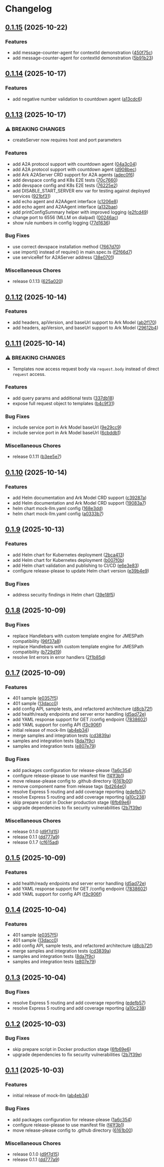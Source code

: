 # Changelog

## [0.1.15](https://github.com/dwmkerr/mock-llm/compare/v0.1.14...v0.1.15) (2025-10-22)


### Features

* add message-counter-agent for contextId demonstration ([450f75c](https://github.com/dwmkerr/mock-llm/commit/450f75c004d2b19028e663f0dd76817a5ce616c1))
* add message-counter-agent for contextId demonstration ([5b91b23](https://github.com/dwmkerr/mock-llm/commit/5b91b2364411a388aad7a061435bf96b521b4b6e))

## [0.1.14](https://github.com/dwmkerr/mock-llm/compare/v0.1.13...v0.1.14) (2025-10-17)


### Features

* add negative number validation to countdown agent ([a13cdc6](https://github.com/dwmkerr/mock-llm/commit/a13cdc630c5410614f52f82b65e2c8442031828d))

## [0.1.13](https://github.com/dwmkerr/mock-llm/compare/v0.1.12...v0.1.13) (2025-10-17)


### ⚠ BREAKING CHANGES

* createServer now requires host and port parameters

### Features

* add A2A protocol support with countdown agent ([04a3c04](https://github.com/dwmkerr/mock-llm/commit/04a3c049cc1dacd3a0127293b854dbd03199839c))
* add A2A protocol support with countdown agent ([d908bec](https://github.com/dwmkerr/mock-llm/commit/d908bec45ff0a634689bae2a44731b19b0d6d9d3))
* add Ark A2AServer CRD support for A2A agents ([adec0f6](https://github.com/dwmkerr/mock-llm/commit/adec0f63dac2dbaba1ee7ffceebe7130a0eb2756))
* add devspace config and K8s E2E tests ([70c7660](https://github.com/dwmkerr/mock-llm/commit/70c76604bd07f612311137d73c1571089b7d6b52))
* add devspace config and K8s E2E tests ([76225e2](https://github.com/dwmkerr/mock-llm/commit/76225e27030b4d4321e33b88e37eed9ac4b26cfc))
* add DISABLE_START_SERVER env var for testing against deployed services ([921bf31](https://github.com/dwmkerr/mock-llm/commit/921bf31e7bb05d75d0eecea065d3c6cc750b3632))
* add echo agent and A2AAgent interface ([c1206e8](https://github.com/dwmkerr/mock-llm/commit/c1206e80065836556559965612bff534caa7fe89))
* add echo agent and A2AAgent interface ([a132bae](https://github.com/dwmkerr/mock-llm/commit/a132baec70c5508ba230ac055db25dd0102d59d3))
* add printConfigSummary helper with improved logging ([e2fcd49](https://github.com/dwmkerr/mock-llm/commit/e2fcd49dfc36a6c11025331f461a545b94aa4982))
* change port to 6556 (MLLM on dialpad) ([00246ac](https://github.com/dwmkerr/mock-llm/commit/00246ac821114ffba9f08e20560709df6a85fed6))
* show rule numbers in config logging ([77d1636](https://github.com/dwmkerr/mock-llm/commit/77d1636da5a28a7b5aa50b02ffda74b18c503c9c))


### Bug Fixes

* use correct devspace installation method ([7667d70](https://github.com/dwmkerr/mock-llm/commit/7667d7096c29cd7260332e73732ceb7740447513))
* use import() instead of require() in main.spec.ts ([f2f66d7](https://github.com/dwmkerr/mock-llm/commit/f2f66d7a81e855cddc79b9a39bcfd91abe4686ec))
* use serviceRef for A2AServer address ([38e0701](https://github.com/dwmkerr/mock-llm/commit/38e0701ff185ea62cb06f0b844be89365bf2d611))


### Miscellaneous Chores

* release 0.1.13 ([625a020](https://github.com/dwmkerr/mock-llm/commit/625a020146d1b6a0ea2735a827c7558ba4e7bc38))

## [0.1.12](https://github.com/dwmkerr/mock-llm/compare/v0.1.11...v0.1.12) (2025-10-14)


### Features

* add headers, apiVersion, and baseUrl support to Ark Model ([ab2f170](https://github.com/dwmkerr/mock-llm/commit/ab2f170249b1228470f46c47de916049aa176019))
* add headers, apiVersion, and baseUrl support to Ark Model ([29612b4](https://github.com/dwmkerr/mock-llm/commit/29612b43c3a3c7043fdcb0f3d7a56a056a5d3ccc))

## [0.1.11](https://github.com/dwmkerr/mock-llm/compare/v0.1.10...v0.1.11) (2025-10-14)


### ⚠ BREAKING CHANGES

* Templates now access request body via `request.body` instead of direct `request` access.

### Features

* add query params and additional tests ([337db18](https://github.com/dwmkerr/mock-llm/commit/337db18bc06f3ed05d5bdbd56d9204b519b7452f))
* expose full request object to templates ([b4c9f31](https://github.com/dwmkerr/mock-llm/commit/b4c9f31a12e796f26d8ce059856a8f9fbb01e28b))


### Bug Fixes

* include service port in Ark Model baseUrl ([9e29cc9](https://github.com/dwmkerr/mock-llm/commit/9e29cc9f780bc195249c336e358c70fb6f47eacc))
* include service port in Ark Model baseUrl ([6cbddb1](https://github.com/dwmkerr/mock-llm/commit/6cbddb12f9537b7ae4fe8268e937c24aa10fe3f6))


### Miscellaneous Chores

* release 0.1.11 ([b3ee5e7](https://github.com/dwmkerr/mock-llm/commit/b3ee5e7aaac3b6302c619c90d695727e0c4accb7))

## [0.1.10](https://github.com/dwmkerr/mock-llm/compare/v0.1.9...v0.1.10) (2025-10-14)


### Features

* add Helm documentation and Ark Model CRD support ([c39287a](https://github.com/dwmkerr/mock-llm/commit/c39287a8403bba5b2ef3377c1ac13a49ea660677))
* add Helm documentation and Ark Model CRD support ([19083a7](https://github.com/dwmkerr/mock-llm/commit/19083a798a25a30e2d1101bcbd93e48bc68ad698))
* helm chart mock-llm.yaml config ([168e3dd](https://github.com/dwmkerr/mock-llm/commit/168e3dd3fab6d66aca0463cf0a5d1efc26f549d5))
* helm chart mock-llm.yaml config ([a0333b7](https://github.com/dwmkerr/mock-llm/commit/a0333b75ffa32e46c45a0e5c52e6e69226e15a04))

## [0.1.9](https://github.com/dwmkerr/mock-llm/compare/v0.1.8...v0.1.9) (2025-10-13)


### Features

* add Helm chart for Kubernetes deployment ([2bca413](https://github.com/dwmkerr/mock-llm/commit/2bca41323e6e427b7d302a259d832ecbd01d0461))
* add Helm chart for Kubernetes deployment ([b007f0b](https://github.com/dwmkerr/mock-llm/commit/b007f0b976836f8252379d441a829b44ee5fe4fc))
* add Helm chart validation and publishing to CI/CD ([e6e3e83](https://github.com/dwmkerr/mock-llm/commit/e6e3e83faed5017d26385229aea6c81436583d50))
* configure release-please to update Helm chart version ([e39b4e9](https://github.com/dwmkerr/mock-llm/commit/e39b4e91f4d8073ba195b3802733a121c0d173bf))


### Bug Fixes

* address security findings in Helm chart ([39e18f5](https://github.com/dwmkerr/mock-llm/commit/39e18f519d235314e24daf8feadcbb7153dcad31))

## [0.1.8](https://github.com/dwmkerr/mock-llm/compare/v0.1.7...v0.1.8) (2025-10-09)


### Bug Fixes

* replace Handlebars with custom template engine for JMESPath compatibility ([96f37a8](https://github.com/dwmkerr/mock-llm/commit/96f37a8acb015e4d03c6e68401831334f63a794a))
* replace Handlebars with custom template engine for JMESPath compatibility ([b729d19](https://github.com/dwmkerr/mock-llm/commit/b729d19bfb84a50e65786d03164c5800108ce9ec))
* resolve lint errors in error handlers ([2f1b85d](https://github.com/dwmkerr/mock-llm/commit/2f1b85d74fc1d0446fa97f52074f7a323b9fa534))

## [0.1.7](https://github.com/dwmkerr/mock-llm/compare/v0.1.5...v0.1.7) (2025-10-09)


### Features

* 401 sample ([e0357f5](https://github.com/dwmkerr/mock-llm/commit/e0357f5f49bca5234b1f7deee8c7b5a5a0d526e0))
* 401 sample ([13dacc0](https://github.com/dwmkerr/mock-llm/commit/13dacc0eb0600d76dc49c39a14a49f19d24c3a74))
* add config API, sample tests, and refactored architecture ([d8cb72f](https://github.com/dwmkerr/mock-llm/commit/d8cb72fdc2f5c296257a0867230ececa7f41fa91))
* add health/ready endpoints and server error handling ([d5ad72e](https://github.com/dwmkerr/mock-llm/commit/d5ad72e27704f30f68185e4cb155369d7e041ac7))
* add YAML response support for GET /config endpoint ([7838602](https://github.com/dwmkerr/mock-llm/commit/783860216f940e82127d063d56da3485d10a369f))
* add YAML support for config API ([f3c906f](https://github.com/dwmkerr/mock-llm/commit/f3c906fab41e7ff7e729e54c00a94b70a8ab7e1e))
* initial release of mock-llm ([ab4eb34](https://github.com/dwmkerr/mock-llm/commit/ab4eb341d185639702ff968b0fc3bd083106839a))
* merge samples and integration tests ([cd3839a](https://github.com/dwmkerr/mock-llm/commit/cd3839a84068faae678d1a0f09bad263f7a5e492))
* samples and integration tests ([8da7f9c](https://github.com/dwmkerr/mock-llm/commit/8da7f9c9d7fc56f00e179df557991aed648b33b5))
* samples and integration tests ([e807e79](https://github.com/dwmkerr/mock-llm/commit/e807e799aeee7c0fa5fa8244e5314c50874de3fe))


### Bug Fixes

* add packages configuration for release-please ([1a6c354](https://github.com/dwmkerr/mock-llm/commit/1a6c354e9f8b018d59074fa853eacb59c8e29b20))
* configure release-please to use manifest file ([f41f3b1](https://github.com/dwmkerr/mock-llm/commit/f41f3b1fa486fe94760b3dfbe089730faaf359e2))
* move release-please config to .github directory ([6161b00](https://github.com/dwmkerr/mock-llm/commit/6161b0096099cc53f0035f9d6879976cca658b51))
* remove component name from release tags ([bd264e0](https://github.com/dwmkerr/mock-llm/commit/bd264e09a1f32e264a69e2f19a575226f1395aee))
* resolve Express 5 routing and add coverage reporting ([edefb57](https://github.com/dwmkerr/mock-llm/commit/edefb5782996f6971f9358ea5064785b250bd0b8))
* resolve Express 5 routing and add coverage reporting ([a10c238](https://github.com/dwmkerr/mock-llm/commit/a10c238a55bb7f45d6baac04361c899c74198c0b))
* skip prepare script in Docker production stage ([6fb69e6](https://github.com/dwmkerr/mock-llm/commit/6fb69e6a7c51387ebf427d5bd351bfb914f55f6a))
* upgrade dependencies to fix security vulnerabilities ([2b7f39e](https://github.com/dwmkerr/mock-llm/commit/2b7f39ebd0b3dd61389082f530e01b76dc406ca3))


### Miscellaneous Chores

* release 0.1.0 ([d9f7d15](https://github.com/dwmkerr/mock-llm/commit/d9f7d159bef8a0e2c05ca0989daaa91bf345a1d6))
* release 0.1.1 ([dd777a9](https://github.com/dwmkerr/mock-llm/commit/dd777a90a53b89ccbc56c05c060f1635909c9e4f))
* release 0.1.7 ([cf615ad](https://github.com/dwmkerr/mock-llm/commit/cf615adccf1104dae9496c3608f9095ff57b1686))

## [0.1.5](https://github.com/dwmkerr/mock-llm/compare/mock-llm-v0.1.4...mock-llm-v0.1.5) (2025-10-09)


### Features

* add health/ready endpoints and server error handling ([d5ad72e](https://github.com/dwmkerr/mock-llm/commit/d5ad72e27704f30f68185e4cb155369d7e041ac7))
* add YAML response support for GET /config endpoint ([7838602](https://github.com/dwmkerr/mock-llm/commit/783860216f940e82127d063d56da3485d10a369f))
* add YAML support for config API ([f3c906f](https://github.com/dwmkerr/mock-llm/commit/f3c906fab41e7ff7e729e54c00a94b70a8ab7e1e))

## [0.1.4](https://github.com/dwmkerr/mock-llm/compare/mock-llm-v0.1.3...mock-llm-v0.1.4) (2025-10-04)


### Features

* 401 sample ([e0357f5](https://github.com/dwmkerr/mock-llm/commit/e0357f5f49bca5234b1f7deee8c7b5a5a0d526e0))
* 401 sample ([13dacc0](https://github.com/dwmkerr/mock-llm/commit/13dacc0eb0600d76dc49c39a14a49f19d24c3a74))
* add config API, sample tests, and refactored architecture ([d8cb72f](https://github.com/dwmkerr/mock-llm/commit/d8cb72fdc2f5c296257a0867230ececa7f41fa91))
* merge samples and integration tests ([cd3839a](https://github.com/dwmkerr/mock-llm/commit/cd3839a84068faae678d1a0f09bad263f7a5e492))
* samples and integration tests ([8da7f9c](https://github.com/dwmkerr/mock-llm/commit/8da7f9c9d7fc56f00e179df557991aed648b33b5))
* samples and integration tests ([e807e79](https://github.com/dwmkerr/mock-llm/commit/e807e799aeee7c0fa5fa8244e5314c50874de3fe))

## [0.1.3](https://github.com/dwmkerr/mock-llm/compare/mock-llm-v0.1.2...mock-llm-v0.1.3) (2025-10-04)


### Bug Fixes

* resolve Express 5 routing and add coverage reporting ([edefb57](https://github.com/dwmkerr/mock-llm/commit/edefb5782996f6971f9358ea5064785b250bd0b8))
* resolve Express 5 routing and add coverage reporting ([a10c238](https://github.com/dwmkerr/mock-llm/commit/a10c238a55bb7f45d6baac04361c899c74198c0b))

## [0.1.2](https://github.com/dwmkerr/mock-llm/compare/mock-llm-v0.1.1...mock-llm-v0.1.2) (2025-10-03)


### Bug Fixes

* skip prepare script in Docker production stage ([6fb69e6](https://github.com/dwmkerr/mock-llm/commit/6fb69e6a7c51387ebf427d5bd351bfb914f55f6a))
* upgrade dependencies to fix security vulnerabilities ([2b7f39e](https://github.com/dwmkerr/mock-llm/commit/2b7f39ebd0b3dd61389082f530e01b76dc406ca3))

## [0.1.1](https://github.com/dwmkerr/mock-llm/compare/mock-llm-v0.1.0...mock-llm-v0.1.1) (2025-10-03)


### Features

* initial release of mock-llm ([ab4eb34](https://github.com/dwmkerr/mock-llm/commit/ab4eb341d185639702ff968b0fc3bd083106839a))


### Bug Fixes

* add packages configuration for release-please ([1a6c354](https://github.com/dwmkerr/mock-llm/commit/1a6c354e9f8b018d59074fa853eacb59c8e29b20))
* configure release-please to use manifest file ([f41f3b1](https://github.com/dwmkerr/mock-llm/commit/f41f3b1fa486fe94760b3dfbe089730faaf359e2))
* move release-please config to .github directory ([6161b00](https://github.com/dwmkerr/mock-llm/commit/6161b0096099cc53f0035f9d6879976cca658b51))


### Miscellaneous Chores

* release 0.1.0 ([d9f7d15](https://github.com/dwmkerr/mock-llm/commit/d9f7d159bef8a0e2c05ca0989daaa91bf345a1d6))
* release 0.1.1 ([dd777a9](https://github.com/dwmkerr/mock-llm/commit/dd777a90a53b89ccbc56c05c060f1635909c9e4f))
